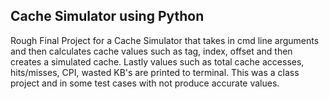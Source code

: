 ## Cache Simulator using Python ##
Rough Final Project for a Cache Simulator that takes in cmd line arguments and then calculates 
cache values such as tag, index, offset and then creates a simulated cache. Lastly values such 
as total cache accesses, hits/misses, CPI, wasted KB's are printed to terminal. This was a class 
project and in some test cases with not produce accurate values.
